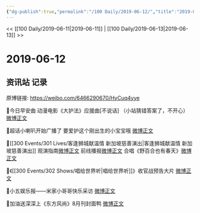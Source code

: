 ```yaml
---
{"dg-publish":true,"permalink":"/100 Daily/2019-06-12/","title":"2019-06-12","created":"2023-03-24T18:08:33.956+08:00","updated":"2023-03-24T18:10:06.735+08:00"}
---
```



<< [[100 Daily/2019-06-11\|2019-06-11]] | [[100 Daily/2019-06-13\|2019-06-13]] >>

# 2019-06-12

## 资讯站 记录

原博链接: https://weibo.com/6466290670/HyCuq4yye

🌛今日早安曲
动漫电影《大护法》应援曲[不说话]
（小站猜错答案了，不开心）
[微博正文](https://m.weibo.cn/6466290670/4382269596669873)

🌛超话小喇叭开始广播了
要爱护这个刚出生的小宝宝哦
[微博正文](https://m.weibo.cn/6466290670/4382309896066170)

🌛[[300 Events/301 Lives/客逢狮城献温情 新加坡慈善演出\|客逢狮城献温情 新加坡慈善演出]]
观演指南[微博正文](https://m.weibo.cn/6466290670/4382319135782988)
前线播报[微博正文](https://m.weibo.cn/6466290670/4382417072594256)
合唱《野百合也有春天》[微博正文](https://m.weibo.cn/6466290670/4382518944274949)

🌛《[[300 Events/302 Shows/唱给世界听\|唱给世界听]]》收官战预告大片
[微博正文](https://m.weibo.cn/6466290670/4382337586453700)

🌛小五娱乐报——米家小哥哥快乐采访
[微博正文](https://m.weibo.cn/6466290670/4382350064025460)

🌛加油送深深上《东方风尚》8月刊封面鸭
[微博正文](https://m.weibo.cn/6466290670/4382350542546110)
